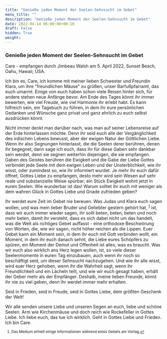 ```yaml
---
title: "Genieße jeden Moment der Seelen-Sehnsucht im Gebet"
menu_title: ""
description: "Genieße jeden Moment der Seelen-Sehnsucht im Gebet"
date: 2022-04-14 06:00:00+00:10
draft: False
hidden: True
weight:
---
```

### Genieße jeden Moment der Seelen-Sehnsucht im Gebet

Care - empfangen durch Jimbeau Walsh am 5. April 2022, Sunset Beach, Oahu, Hawaii, USA.

Ich bin es, Care, ich komme mit meiner lieben Schwester und Freundin Klara, um ihre "freundlichen Mäuse" zu grüßen, unser Barfußpfarramt, das euch umarmt. Einige von euch haben schon viele Reisen hinter sich, für andere stehen neue Anfänge bevor. Am Ende des Tages könnt ihr immer bewerten, wie viel Freude, wie viel Harmonie ihr erlebt habt. Es kann hilfreich sein, ein Tagebuch zu führen, in dem ihr eure persönlichen Gedanken und Wünsche ganz privat und ganz ehrlich zu euch selbst ausdrücken könnt.

Nicht immer denkt man darüber nach, was man auf seiner Lebensreise auf der Erde hinterlassen möchte. Denn ihr seid euch alle der Vergänglichkeit des irdischen Lebens bewusst, aber der ewigen Natur der Göttlichen Liebe. Wenn ihr also Segnungen hinterlasst, die die Seelen derer berühren, denen ihr begegnet, dann sage ich euch, dass ihr für diese Gaben sehr dankbar sein werdet, denn sie segnen weiterhin diejenigen, die sie empfangen. Gaben des Geistes berühren die Ewigkeit und die Gabe der Liebe Gottes verbindet jede Seele mit dem ewigen Leben und der Unsterblichkeit, wie ihr wisst, oder zumindest so, wie ihr informiert wurdet. Je mehr ihr euch dafür öffnet, Gottes Liebe zu empfangen, desto mehr wird sein Wesen auf sehr reale und substanzielle Weise spürbar; ein Stück Ewigkeit wohnt jetzt in euren Seelen. Wie wunderbar ist das! Warum solltet ihr euch mit weniger als dem wahren Glück in Gottes Liebe und Gnade zufrieden geben?

Ihr werdet eure Zeit im Gebet nie bereuen. Was Judas und Klara euch sagen wollen, und was mein lieber Bruder und Geliebter gestern gehört hat, <sup id="a1">[1](#f1)</sup> ist, dass wir euch immer wieder sagen, ihr sollt beten, beten, beten und noch mehr beten, damit ihr versteht, dass es sich dabei nicht um das handelt, was die Welt als richtiges Gebet auffasst - eine orthodoxe Beschwörung von Worten, die, wie wir sagen, nicht höher reichen als die Lippen. Euer Gebet kann ein Moment sein, in dem ihr euch mit Gott verbinden wollt, ein Moment, in dem ihr euch danach sehnt, die Liebe eures Schöpfers zu spüren, ein Moment der Demut und Offenheit ist alles, was es braucht. Was wir euch also wirklich ans Herz legen wollen, ist, so viele dieser Seelenmomente in euren Tag einzubauen, auch wenn ihr noch so beschäftigt seid, um dieser Sehnsucht nachzugehen. Und wie ihr alle wisst, wird euer Herz gehoben, wenn ihr die Wahrheit sagt, wenn ihr Freundlichkeit und ein Lächeln teilt, und wie wir euch gesagt haben, erhält der Geber mehr als der Empfänger. Deshalb, meine lieben Freunde, könnt ihr nie zu viel geben, denn ihr werdet immer mehr erhalten.

Seid in Frieden, seid in Freude, seid in Gottes Liebe, dem größten Geschenk der Welt!

Wir alle senden unsere Liebe und unseren Segen an euch, liebe und schöne Seelen. Arm wie Kirchenmäuse und doch reich wie Rockefeller in Gottes Liebe. Ich liebe euch, das tue ich wirklich. Geht in Gottes Liebe und Frieden. Ich bin Care.
<small>

1. <large id="f1"> Das Medium erhielt einige Informationen während eines Gebets am Vortag.[↩](#a1)
